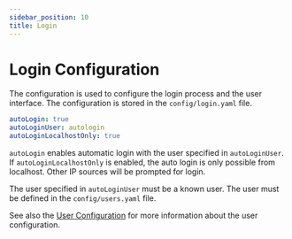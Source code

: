 ```yaml
---
sidebar_position: 10
title: Login
---
```


# Login Configuration

The configuration is used to configure the login process and the user interface. 
The configuration is stored in the `config/login.yaml` file.

```yaml
autoLogin: true
autoLoginUser: autologin
autoLoginLocalhostOnly: true
```

`autoLogin` enables automatic login with the user specified in `autoLoginUser`. If
`autoLoginLocalhostOnly` is enabled, the auto login is only possible from localhost.
Other IP sources will be prompted for login.

The user specified in `autoLoginUser` must be a known user. The user must be defined in the `config/users.yaml` file.

See also the [User Configuration](config-users) for more information about the user configuration.